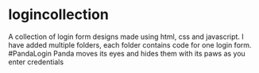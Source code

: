 # logincollection
A collection of login form designs made using html, css and javascript. I have added multiple folders, each folder contains code for one login form. 
#PandaLogin
Panda moves its eyes and hides them with its paws as you enter credentials
